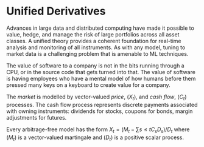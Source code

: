 # Unified Derivatives

Advances in large data and distributed computing have made it possible to
value, hedge, and manage the risk of large portfolios across all asset
classes. A unified theory provides a coherent foundation for real-time
analysis and monitoring of all instruments. As with any model, tuning
to market data is a challenging problem that is amenable to ML techniques.

The value of software to a company is not in the bits running through
a CPU, or in the source code that gets turned into that. The value
of software is having employees who have a mental model of how humans
before them pressed many keys on a keyboard to create value for a company.

The _market_ is modelled by vector-valued _price_, $(X_t)$, and 
_cash flow_, $(C_t)$ processes. The cash flow process represents
discrete payments associated with owning instruments: dividends
for stocks, coupons for bonds, margin adjustments for futures.

Every arbitrage-free model has the form
$X_t = (M_t - \sum{s\le t} C_s D_s)/D_t$ where $(M_t)$ is a vector-valued
martingale and $(D_t)$ is a positive scalar process.
